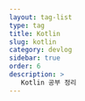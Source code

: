 ```yaml
---
layout: tag-list
type: tag
title: Kotlin
slug: kotlin
category: devlog
sidebar: true
order: 6
description: >
   Kotlin 공부 정리
---
```

